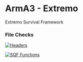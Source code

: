 # ArmA3 - Extremo
Extremo Survival Framework

### File Checks
[![Headers](https://github.com/Ni1kko/A3Extremo/actions/workflows/HFChecks.yml/badge.svg?branch=master)](https://github.com/Ni1kko/A3Extremo/actions/workflows/HFChecks.yml)

[![SQF Functions](https://github.com/Ni1kko/A3xtremo/actions/workflows/FFChecks.yml/badge.svg?branch=master)](https://github.com/Ni1kko/A3Extremo/actions/workflows/FFChecks.yml)